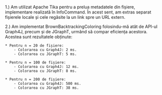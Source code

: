 1.) Am utilizat Apache Tika pentru a prelua metadatele din fișiere, implementare realizată în InfoCommand. În acest sent, am extras separat fișierele locale și cele regăsite la un link spre un URL extern.

2.) Am implementat BrownBacktrackingColoring folosindu-mă atât de API-ul Graph4J, precum și de JGraphT, urmând să compar eficiența acestora. Acestea sunt rezultatele obținute:

    * Pentru n = 20 de fișiere:
        - Colorarea cu Graph4J: 2 ms.
        - Colorarea cu JGraphT: 5 ms.

    * Pentru n = 100 de fișiere:
        - Colorarea cu Graph4J: 12 ms.
        - Colorarea cu JGraphT: 8 ms.

    * Pentru n = 200 de fișiere:
        - Colorarea cu Graph4J: 500 ms.
        - Colorarea cu JGraphT: 38 ms.